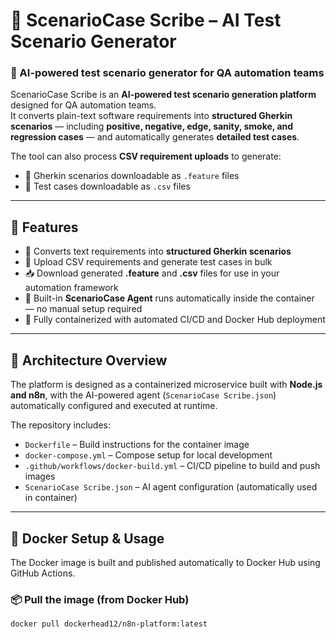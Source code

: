 # 🤖 ScenarioCase Scribe – AI Test Scenario Generator

### 🚀 AI-powered test scenario generator for QA automation teams

ScenarioCase Scribe is an **AI-powered test scenario generation platform** designed for QA automation teams.  
It converts plain-text software requirements into **structured Gherkin scenarios** — including **positive, negative, edge, sanity, smoke, and regression cases** — and automatically generates **detailed test cases**.

The tool can also process **CSV requirement uploads** to generate:
- 📜 Gherkin scenarios downloadable as `.feature` files  
- 🧪 Test cases downloadable as `.csv` files

---

## 🧠 Features

- 🔁 Converts text requirements into **structured Gherkin scenarios**  
- 📁 Upload CSV requirements and generate test cases in bulk  
- 📥 Download generated **.feature** and **.csv** files for use in your automation framework  
- 🤖 Built-in **ScenarioCase Agent** runs automatically inside the container — no manual setup required  
- 🐳 Fully containerized with automated CI/CD and Docker Hub deployment

---

## 🧰 Architecture Overview

The platform is designed as a containerized microservice built with **Node.js and n8n**, with the AI-powered agent (`ScenarioCase Scribe.json`) automatically configured and executed at runtime.

The repository includes:
- `Dockerfile` – Build instructions for the container image  
- `docker-compose.yml` – Compose setup for local development  
- `.github/workflows/docker-build.yml` – CI/CD pipeline to build and push images  
- `ScenarioCase Scribe.json` – AI agent configuration (automatically used in container)  

---

## 🐳 Docker Setup & Usage

The Docker image is built and published automatically to Docker Hub using GitHub Actions.

### 📦 Pull the image (from Docker Hub)

```bash
docker pull dockerhead12/n8n-platform:latest
